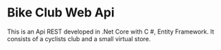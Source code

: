 # Bike Club Web Api

This is an Api REST developed in .Net Core with C #, Entity Framework. It consists of a cyclists club and a small virtual store.
